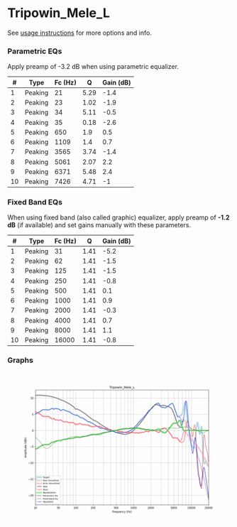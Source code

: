 # Tripowin_Mele_L
See [usage instructions](https://github.com/jaakkopasanen/AutoEq#usage) for more options and info.

### Parametric EQs
Apply preamp of -3.2 dB when using parametric equalizer.

|   # | Type    |   Fc (Hz) |    Q |   Gain (dB) |
|-----|---------|-----------|------|-------------|
|   1 | Peaking |        21 | 5.29 |        -1.4 |
|   2 | Peaking |        23 | 1.02 |        -1.9 |
|   3 | Peaking |        34 | 5.11 |        -0.5 |
|   4 | Peaking |        35 | 0.18 |        -2.6 |
|   5 | Peaking |       650 | 1.9  |         0.5 |
|   6 | Peaking |      1109 | 1.4  |         0.7 |
|   7 | Peaking |      3565 | 3.74 |        -1.4 |
|   8 | Peaking |      5061 | 2.07 |         2.2 |
|   9 | Peaking |      6371 | 5.48 |         2.4 |
|  10 | Peaking |      7426 | 4.71 |        -1   |

### Fixed Band EQs
When using fixed band (also called graphic) equalizer, apply preamp of **-1.2 dB** (if available) and set gains manually with these parameters.

|   # | Type    |   Fc (Hz) |    Q |   Gain (dB) |
|-----|---------|-----------|------|-------------|
|   1 | Peaking |        31 | 1.41 |        -5.2 |
|   2 | Peaking |        62 | 1.41 |        -1.5 |
|   3 | Peaking |       125 | 1.41 |        -1.5 |
|   4 | Peaking |       250 | 1.41 |        -0.8 |
|   5 | Peaking |       500 | 1.41 |         0.1 |
|   6 | Peaking |      1000 | 1.41 |         0.9 |
|   7 | Peaking |      2000 | 1.41 |        -0.3 |
|   8 | Peaking |      4000 | 1.41 |         0.7 |
|   9 | Peaking |      8000 | 1.41 |         1.1 |
|  10 | Peaking |     16000 | 1.41 |        -0.8 |

### Graphs
![](./Tripowin_Mele_L.png)
